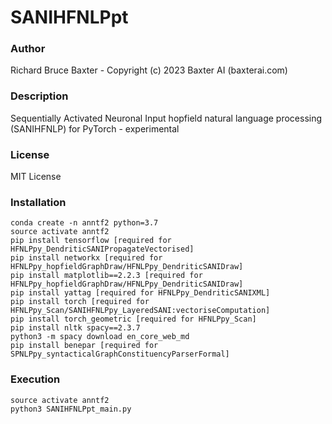 # SANIHFNLPpt

### Author

Richard Bruce Baxter - Copyright (c) 2023 Baxter AI (baxterai.com)

### Description

Sequentially Activated Neuronal Input hopfield natural language processing (SANIHFNLP) for PyTorch - experimental

### License

MIT License

### Installation
```
conda create -n anntf2 python=3.7
source activate anntf2
pip install tensorflow [required for HFNLPpy_DendriticSANIPropagateVectorised]
pip install networkx [required for HFNLPpy_hopfieldGraphDraw/HFNLPpy_DendriticSANIDraw]
pip install matplotlib==2.2.3 [required for HFNLPpy_hopfieldGraphDraw/HFNLPpy_DendriticSANIDraw]
pip install yattag [required for HFNLPpy_DendriticSANIXML]
pip install torch [required for HFNLPpy_Scan/SANIHFNLPpy_LayeredSANI:vectoriseComputation]
pip install torch_geometric [required for HFNLPpy_Scan]
pip install nltk spacy==2.3.7
python3 -m spacy download en_core_web_md
pip install benepar [required for SPNLPpy_syntacticalGraphConstituencyParserFormal]
```

### Execution
```
source activate anntf2
python3 SANIHFNLPpt_main.py
```
